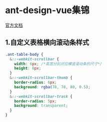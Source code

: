 # ant-design-vue集锦

[官方文档](https://www.antdv.com/docs/vue/introduce-cn/)

## 1.自定义表格横向滚动条样式

```css
.ant-table-body {
  &::-webkit-scrollbar {
    width: 6px; /*高宽分别对应横竖滚动条的尺寸*/
    height: 6px;
  } 
  &::-webkit-scrollbar-thumb {
    border-radius: 6px;
    background: rgba(78, 78, 80, 0.5);
  }
  &::-webkit-scrollbar-track {
    border-radius: 5px;
    background: transparent;
  }
}
```

